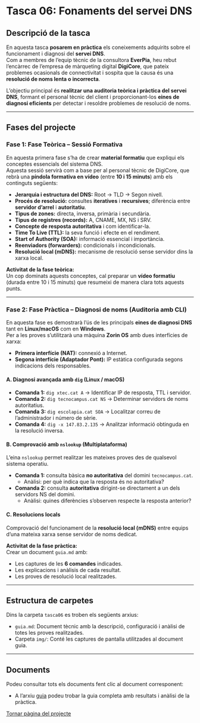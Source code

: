 # Tasca 06: Fonaments del servei DNS

## Descripció de la tasca

En aquesta tasca **posarem en pràctica** els coneixements adquirits sobre el funcionament i diagnosi del **servei DNS**.  
Com a membres de l’equip tècnic de la consultora **EverPia**, heu rebut l’encàrrec de l’empresa de màrqueting digital **DigiCore**, que pateix problemes ocasionals de connectivitat i sospita que la causa és una **resolució de noms lenta o incorrecta**.

L’objectiu principal és **realitzar una auditoria teòrica i pràctica del servei DNS**, formant el personal tècnic del client i proporcionant-los **eines de diagnosi eficients** per detectar i resoldre problemes de resolució de noms.

---

## Fases del projecte

### Fase 1: Fase Teòrica – Sessió Formativa

En aquesta primera fase s’ha de crear **material formatiu** que expliqui els conceptes essencials del sistema DNS.  
Aquesta sessió servirà com a base per al personal tècnic de DigiCore, que rebrà una **píndola formativa en vídeo** (entre **10 i 15 minuts**) amb els continguts següents:

- **Jerarquia i estructura del DNS:** Root → TLD → Segon nivell.  
- **Procés de resolució:** consultes **iteratives** i **recursives**; diferència entre **servidor d’arrel** i **autoritatiu**.  
- **Tipus de zones:** directa, inversa, primària i secundària.  
- **Tipus de registres (records):** A, CNAME, MX, NS i SRV.  
- **Concepte de resposta autoritativa** i com identificar-la.  
- **Time To Live (TTL):** la seva funció i efecte en el rendiment.  
- **Start of Authority (SOA):** informació essencial i importància.  
- **Reenviadors (forwarders):** condicionals i incondicionals.  
- **Resolució local (mDNS):** mecanisme de resolució sense servidor dins la xarxa local.

**Activitat de la fase teòrica:**  
Un cop dominats aquests conceptes, cal preparar un **vídeo formatiu** (durada entre 10 i 15 minuts) que resumeixi de manera clara tots aquests punts.

---

### Fase 2: Fase Pràctica – Diagnosi de noms (Auditoria amb CLI)

En aquesta fase es demostrarà l’ús de les principals **eines de diagnosi DNS** tant en **Linux/macOS** com en **Windows**.  
Per a les proves s’utilitzarà una màquina **Zorin OS** amb dues interfícies de xarxa:

- **Primera interfície (NAT):** connexió a Internet.  
- **Segona interfície (Adaptador Pont):** IP estàtica configurada segons indicacions dels responsables.

#### A. Diagnosi avançada amb `dig` (Linux / macOS)

- **Comanda 1:** `dig xtec.cat A` → Identificar IP de resposta, TTL i servidor.  
- **Comanda 2:** `dig tecnocampus.cat NS` → Determinar servidors de noms autoritatius.  
- **Comanda 3:** `dig escolapia.cat SOA` → Localitzar correu de l’administrador i número de sèrie.  
- **Comanda 4:** `dig -x 147.83.2.135` → Analitzar informació obtinguda en la resolució inversa.

#### B. Comprovació amb `nslookup` (Multiplataforma)

L’eina `nslookup` permet realitzar les mateixes proves des de qualsevol sistema operatiu.

- **Comanda 1:** consulta bàsica **no autoritativa** del domini `tecnocampus.cat`.  
  - Anàlisi: per què indica que la resposta és no autoritativa?  
- **Comanda 2:** consulta **autoritativa** dirigint-se directament a un dels servidors NS del domini.  
  - Anàlisi: quines diferències s’observen respecte la resposta anterior?

#### C. Resolucions locals

Comprovació del funcionament de la **resolució local (mDNS)** entre equips d’una mateixa xarxa sense servidor de noms dedicat.

**Activitat de la fase pràctica:**  
Crear un document `guia.md` amb:
- Les captures de les **6 comandes** indicades.  
- Les explicacions i anàlisis de cada resultat.  
- Les proves de resolució local realitzades.

---

## Estructura de carpetes

Dins la carpeta `tasca06` es troben els següents arxius:

- `guia.md`: Document tècnic amb la descripció, configuració i anàlisi de totes les proves realitzades.  
- Carpeta `img/`: Conté les captures de pantalla utilitzades al document guia.

---

## Documents

Podeu consultar tots els documents fent clic al document corresponent:  
- A l’arxiu [guia](guia.md) podeu trobar la guia completa amb resultats i anàlisi de la pràctica.

[Tornar pàgina del projecte](../README.md)

